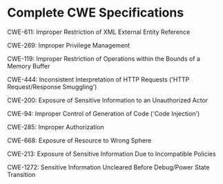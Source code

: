 

# Complete CWE Specifications

CWE-611: Improper Restriction of XML External Entity Reference

CWE-269: Improper Privilege Management

CWE-119: Improper Restriction of Operations within the Bounds of a Memory Buffer

CWE-444: Inconsistent Interpretation of HTTP Requests ('HTTP Request/Response Smuggling')

CWE-200: Exposure of Sensitive Information to an Unauthorized Actor

CWE-94: Improper Control of Generation of Code ('Code Injection')

CWE-285: Improper Authorization

CWE-668: Exposure of Resource to Wrong Sphere

CWE-213: Exposure of Sensitive Information Due to Incompatible Policies

CWE-1272: Sensitive Information Uncleared Before Debug/Power State Transition